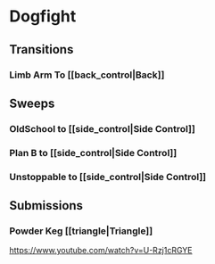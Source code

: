 # Dogfight
## Transitions
### Limb Arm To [[back_control|Back]] 

## Sweeps
### OldSchool to [[side_control|Side Control]]
### Plan B to [[side_control|Side Control]]
### Unstoppable to [[side_control|Side Control]] 

## Submissions
### Powder Keg [[triangle|Triangle]]
https://www.youtube.com/watch?v=U-Rzj1cRGYE